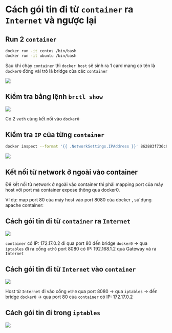 # Cách gói tin đi từ `container` ra `Internet` và ngược lại
## Run 2 `container`
```sh
docker run -it centos /bin/bash
docker run -it ubuntu /bin/bash
```
Sau khi chạy `container` thì `docker host` sẽ sinh ra 1 card mang có tên là `docker0` đóng vài trò là bridge của các `container`

<img src=https://i.imgur.com/tuS6Bc5.png>

## Kiểm tra bằng lệnh `brctl show`
<img src=https://i.imgur.com/xITlHyI.png>

Có 2 `veth` cùng kết nối vào `docker0`

## Kiểm tra `IP` của từng `container`
```sh
docker inspect --format '{{ .NetworkSettings.IPAddress }}' 862883f736c9
```
<img src=https://i.imgur.com/UdmUmCC.png>

## Kết nối từ network ở ngoài vào container
Để kết nối từ network ở ngoài vào container thì phải mapping port của máy host với port mà container expose thông qua docker0.

Ví dụ: map port 80 của máy host vào port 8080 của docker , sử dụng apache container:

## Cách gói tin đi từ `container` ra `Internet`
<img src=https://i.imgur.com/EUdWhF1.png>

`container` có IP: 172.17.0.2 đi qua port 80 đến bridge `docker0` -> qua `iptables` đi ra cổng `eth0` port 8080 có IP: 192.168.1.2 qua Gateway và ra `Internet`

## Cách gói tin đi từ `Internet` vào `container`
<img src=https://i.imgur.com/aeolbEb.png>

Host từ `Internet` đi vào cổng `eth0` qua port 8080 -> qua `iptables` -> đến bridge `docker0` -> qua port 80 của `container` có IP: 172.17.0.2

## Cách gói tin đi trong `iptables`
<img src=https://i.imgur.com/kN0VEAv.png>
